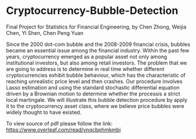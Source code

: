 # Cryptocurrency-Bubble-Detection
Final Project for Statistics for Financial Engineering, by Chen Zhong, Weijia Chen, Yi Shen, Chen Peng Yuan

Since the 2000 dot-com bubble and the 2008-2009 financial crisis, bubbles became an essential issue among the financial industry. Within  the past few years, cryptocurrency emerged as a popular asset not only among institutional investors, but also among retail investors. The problem that we are going to address is to determine in real time whether different cryptocurrencies exhibit bubble behaviour, which has the characteristic of reaching unrealistic price level and then crashes. Our procedure involves Lasso estimation and using the standard stochastic differential equation driven by a Brownian motion to determine whether the processis a strict local martingale. We will illustrate this bubble detection procedure by apply it to the cryptocurrency asset class, where we believe price bubbles were widely thought to have existed.

To view source of pdf please follow the link:
https://www.overleaf.com/read/vnqcbphmkmbj
